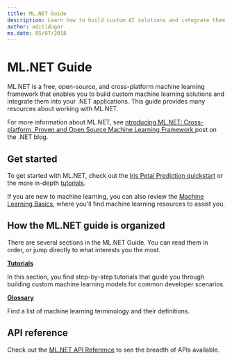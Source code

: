 ```yaml
---
title: ML.NET Guide
description: Learn how to build custom AI solutions and integrate them into your .NET applications using ML.NET.
author: aditidugar
ms.date: 05/07/2018
---
```

# ML.NET Guide

ML.NET is a free, open-source, and cross-platform machine learning framework that enables you to build custom machine learning solutions and integrate them into your .NET applications. This guide provides many resources about working with ML.NET.

For more information about ML.NET, see [ntroducing ML.NET: Cross-platform, Proven and Open Source Machine Learning Framework ](https://blogs.msdn.microsoft.com/dotnet/) post on the .NET blog.

## Get started

To get started with ML.NET, check out the [Iris Petal Prediction quickstart](https://www.microsoft.com/net/learn/apps/machine-learning-and-ai/ml-dotnet/get-started) or the more in-depth [tutorials](tutorials/index.md).

If you are new to machine learning, you can also review the [Machine Learning Basics](resources/basics.md), where you'll find machine learning resources to assist you.

## How the ML.NET guide is organized

There are several sections in the ML.NET Guide. You can read them in order, or jump directly to what interests you the most.

**[Tutorials](tutorials/index.md)**

In this section, you find step-by-step tutorials that guide you through building custom machine learning models for common developer scenarios.

**[Glossary](resources/glossary.md)**

Find a list of machine learning terminology and their definitions.

## API reference

Check out the [ML.NET API Reference](https://docs.microsoft.com/dotnet/api/?view=ml-dotnet) to see the breadth of APIs available.
